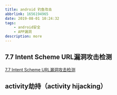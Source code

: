 ```yaml
---
title: android 钓鱼攻击
abbrlink: 1656194965
date: 2019-08-01 10:24:32
tags:
	- android安全
	- APP漏洞
description: more
---
```


## 7.7 Intent Scheme URL漏洞攻击检测

[7.7 Intent Scheme URL漏洞攻击检测](http://01hackcode.com/wiki/7.7)

## activity劫持（activity hijacking）